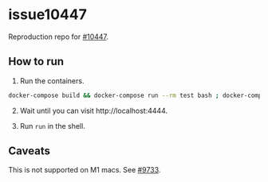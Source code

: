 # issue10447

Reproduction repo for [#10447](https://github.com/SeleniumHQ/selenium/issues/10447).

## How to run

1. Run the containers.

```bash
docker-compose build && docker-compose run --rm test bash ; docker-compose down
```

2. Wait until you can visit http://localhost:4444.

3. Run `run` in the shell.

## Caveats

This is not supported on M1 macs. See [#9733](https://github.com/SeleniumHQ/selenium/issues/9733).
